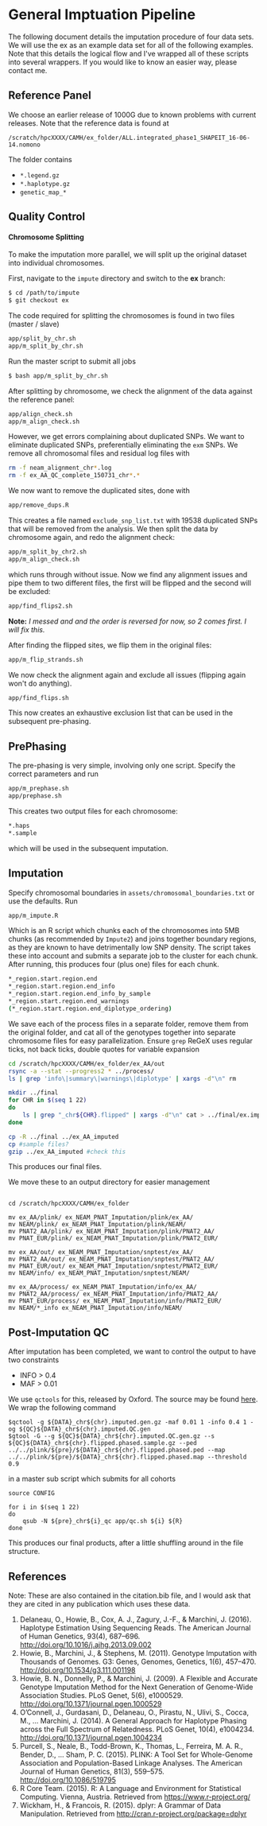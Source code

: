 # General Imptuation Pipeline
 
The following document details the imputation procedure of four data sets. We will use the ex as an example data set for all of the following examples. Note that this details the logical flow and I've wrapped all of these scripts into several wrappers. If you would like to know an easier way, please contact me. 

## Reference Panel

We choose an earlier release of 1000G due to known problems with current releases. Note that the reference data is found at 

`/scratch/hpcXXXX/CAMH/ex_folder/ALL.integrated_phase1_SHAPEIT_16-06-14.nomono`

The folder contains 

- `*.legend.gz`
- `*.haplotype.gz`
- `genetic_map_*`

## Quality Control 

#### Chromosome Splitting

To make the imputation more parallel, we will split up the original dataset into individual chromosomes. 

First, navigate to the `impute` directory and switch to the **ex** branch:

```bash
$ cd /path/to/impute
$ git checkout ex
```

The code required for splitting the chromosomes is found in two files (master / slave)

```bash
app/split_by_chr.sh
app/m_split_by_chr.sh
```

Run the master script to submit all jobs

```bash
$ bash app/m_split_by_chr.sh
```

After splitting by chromosome, we check the alignment of the data against the reference panel:

```bash
app/align_check.sh
app/m_align_check.sh
```

However, we get errors complaining about duplicated SNPs. We want to eliminate duplicated SNPs, preferentially eliminating the `exm` SNPs. We remove all chromosomal files and residual log files with

```bash
rm -f neam_alignment_chr*.log
rm -f ex_AA_QC_complete_150731_chr*.*
```

We now want to remove the duplicated sites, done with

```bash
app/remove_dups.R
```

This creates a file named `exclude_snp_list.txt` with 19538 duplicated SNPs that will be removed from the analysis. We then split the data by chromosome again, and redo the alignment check:

```bash
app/m_split_by_chr2.sh
app/m_align_check.sh
```

which runs through without issue. Now we find any alignment issues and pipe them to two different files, the first will be flipped and the second will be excluded:

```bash
app/find_flips2.sh
```

**Note:** *I messed and and the order is reversed for now, so 2 comes first. I will fix this.*

After finding the flipped sites, we flip them in the original files:

```bash
app/m_flip_strands.sh
```

We now check the alignment again and exclude all issues (flipping again won't do anything). 

```bash
app/find_flips.sh
```

This now creates an exhaustive exclusion list that can be used in the subsequent pre-phasing.

## PrePhasing

The pre-phasing is very simple, involving only one script.  Specify the correct parameters and run

```bash
app/m_prephase.sh
app/prephase.sh
```

This creates two output files for each chromosome:

```bash
*.haps
*.sample
```

which will be used in the subsequent imputation.

## Imputation

Specify chromosomal boundaries in `assets/chromosomal_boundaries.txt` or use the defaults. Run 

```bash
app/m_impute.R
```

Which is an R script which chunks each of the chromosomes into 5MB chunks (as recommended by `Impute2`) and joins together boundary regions, as they are known to have detrimentally low SNP density. The script takes these into account and submits a separate job to the cluster for each chunk. After running, this produces four (plus one) files for each chunk.

```bash
*_region.start.region.end
*_region.start.region.end_info
*_region.start.region.end_info_by_sample
*_region.start.region.end_warnings
(*_region.start.region.end_diplotype_ordering)
```

We save each of the process files in a separate folder, remove them from the original folder, and cat all of the genotypes together into separate chromosome files for easy parallelization. Ensure `grep` ReGeX uses regular ticks, not back ticks, double quotes for variable expansion

```bash
cd /scratch/hpcXXXX/CAMH/ex_folder/ex_AA/out
rsync -a --stat --progress2 * ../process/
ls | grep 'info\|summary\|warnings\|diplotype' | xargs -d"\n" rm 

mkdir ../final
for CHR in $(seq 1 22)
do
    ls | grep "_chr${CHR}.flipped" | xargs -d"\n" cat > ../final/ex.imputed.chr${CHR}.gen
done

cp -R ../final ../ex_AA_imputed
cp #sample files?
gzip ../ex_AA_imputed #check this
```

This produces our final files. 

We move these to an output directory for easier management

```

cd /scratch/hpcXXXX/CAMH/ex_folder 

mv ex_AA/plink/ ex_NEAM_PNAT_Imputation/plink/ex_AA/
mv NEAM/plink/ ex_NEAM_PNAT_Imputation/plink/NEAM/
mv PNAT2_AA/plink/ ex_NEAM_PNAT_Imputation/plink/PNAT2_AA/
mv PNAT_EUR/plink/ ex_NEAM_PNAT_Imputation/plink/PNAT2_EUR/

mv ex_AA/out/ ex_NEAM_PNAT_Imputation/snptest/ex_AA/
mv PNAT2_AA/out/ ex_NEAM_PNAT_Imputation/snptest/PNAT2_AA/
mv PNAT_EUR/out/ ex_NEAM_PNAT_Imputation/snptest/PNAT2_EUR/
mv NEAM/info/ ex_NEAM_PNAT_Imputation/snptest/NEAM/

mv ex_AA/process/ ex_NEAM_PNAT_Imputation/info/ex_AA/
mv PNAT2_AA/process/ ex_NEAM_PNAT_Imputation/info/PNAT2_AA/
mv PNAT_EUR/process/ ex_NEAM_PNAT_Imputation/info/PNAT2_EUR/
mv NEAM/*_info ex_NEAM_PNAT_Imputation/info/NEAM/
```

## Post-Imputation QC

After imputation has been completed, we want to control the output to have two constraints

- INFO > 0.4
- MAF > 0.01

We use `qctools` for this, released by Oxford. The source may be found [here](http://www.well.ox.ac.uk/~gav/qctool/#overview). We wrap the following command

```
$qctool -g ${DATA}_chr${chr}.imputed.gen.gz -maf 0.01 1 -info 0.4 1 -og ${QC}${DATA}_chr${chr}.imputed.QC.gen
$gtool -G --g ${QC}${DATA}_chr${chr}.imputed.QC.gen.gz --s ${QC}${DATA}_chr${chr}.flipped.phased.sample.gz --ped ../../plink/${pre}/${DATA}_chr${chr}.flipped.phased.ped --map ../../plink/${pre}/${DATA}_chr${chr}.flipped.phased.map --threshold 0.9
```

in a master sub script which submits for all cohorts

```
source CONFIG

for i in $(seq 1 22)
do
	qsub -N ${pre}_chr${i}_qc app/qc.sh ${i} ${R}
done
```

This produces our final products, after a little shuffling around in the file structure. 

## References

Note: These are also contained in the citation.bib file, and I would ask that they are cited in any publication which uses these data.

1. Delaneau, O., Howie, B., Cox, A. J., Zagury, J.-F., & Marchini, J. (2016). Haplotype Estimation Using Sequencing Reads. The American Journal of Human Genetics, 93(4), 687–696. http://doi.org/10.1016/j.ajhg.2013.09.002
2. Howie, B., Marchini, J., & Stephens, M. (2011). Genotype Imputation with Thousands of Genomes. G3: Genes, Genomes, Genetics, 1(6), 457–470. http://doi.org/10.1534/g3.111.001198
3. Howie, B. N., Donnelly, P., & Marchini, J. (2009). A Flexible and Accurate Genotype Imputation Method for the Next Generation of Genome-Wide Association Studies. PLoS Genet, 5(6), e1000529. http://doi.org/10.1371/journal.pgen.1000529
4. O’Connell, J., Gurdasani, D., Delaneau, O., Pirastu, N., Ulivi, S., Cocca, M., … Marchini, J. (2014). A General Approach for Haplotype Phasing across the Full Spectrum of Relatedness. PLoS Genet, 10(4), e1004234. http://doi.org/10.1371/journal.pgen.1004234
5. Purcell, S., Neale, B., Todd-Brown, K., Thomas, L., Ferreira, M. A. R., Bender, D., … Sham, P. C. (2015). PLINK: A Tool Set for Whole-Genome Association and Population-Based Linkage Analyses. The American Journal of Human Genetics, 81(3), 559–575. http://doi.org/10.1086/519795
6. R Core Team. (2015). R: A Language and Environment for Statistical Computing. Vienna, Austria. Retrieved from https://www.r-project.org/
7. Wickham, H., & Francois, R. (2015). dplyr: A Grammar of Data Manipulation. Retrieved from http://cran.r-project.org/package=dplyr
